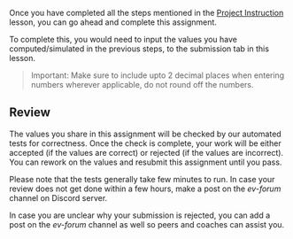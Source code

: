 Once you have completed all the steps mentioned in the [Project Instruction](https://www.pupilfirst.school/targets/19750) lesson, you can go ahead and complete this assignment. 

To complete this, you would need to input the values you have computed/simulated in the previous steps, to the submission tab in this lesson. 

> Important: Make sure to include upto 2 decimal places when entering numbers wherever applicable, do not round off the numbers.

## Review
The values you share in this assignment will be checked by our automated tests for correctness. Once the check is complete, your work will be either accepted (if the values are correct) or rejected (if the values are  incorrect). You can rework on the values and resubmit this assignment until you pass. 

Please note that the tests generally take few minutes to run. In case your review does not get done within a few hours, make a post on the *ev-forum* channel on Discord server.

In case you are unclear why your submission is rejected, you can add a post on the  *ev-forum* channel as well so peers and coaches can assist you.